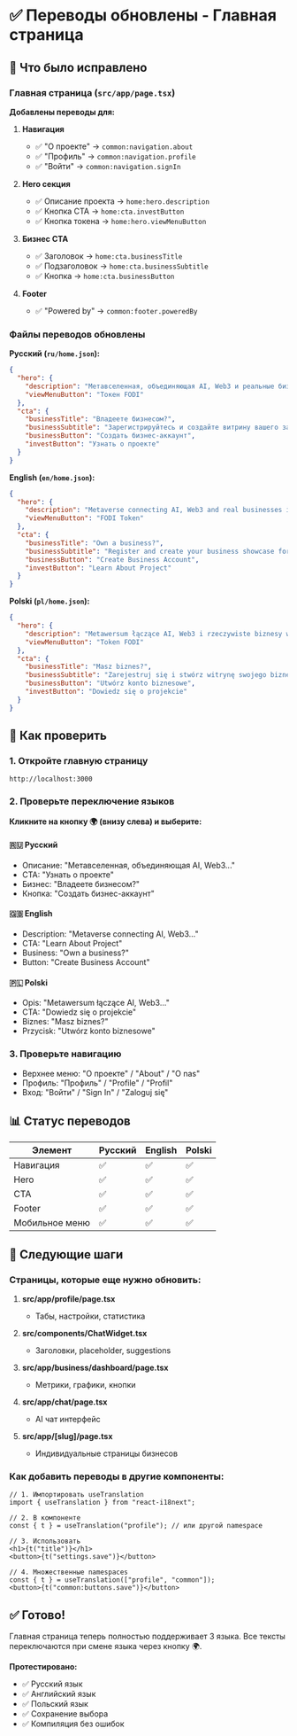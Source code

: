# ✅ Переводы обновлены - Главная страница

## 🎯 Что было исправлено

### Главная страница (`src/app/page.tsx`)

**Добавлены переводы для:**

1. **Навигация**
   - ✅ "О проекте" → `common:navigation.about`
   - ✅ "Профиль" → `common:navigation.profile`
   - ✅ "Войти" → `common:navigation.signIn`

2. **Hero секция**
   - ✅ Описание проекта → `home:hero.description`
   - ✅ Кнопка CTA → `home:cta.investButton`
   - ✅ Кнопка токена → `home:hero.viewMenuButton`

3. **Бизнес CTA**
   - ✅ Заголовок → `home:cta.businessTitle`
   - ✅ Подзаголовок → `home:cta.businessSubtitle`
   - ✅ Кнопка → `home:cta.businessButton`

4. **Footer**
   - ✅ "Powered by" → `common:footer.poweredBy`

### Файлы переводов обновлены

**Русский (`ru/home.json`):**
```json
{
  "hero": {
    "description": "Метавселенная, объединяющая AI, Web3 и реальные бизнесы в единую экосистему",
    "viewMenuButton": "Токен FODI"
  },
  "cta": {
    "businessTitle": "Владеете бизнесом?",
    "businessSubtitle": "Зарегистрируйтесь и создайте витрину вашего заведения бесплатно! Привлекайте новых клиентов и увеличивайте продажи.",
    "businessButton": "Создать бизнес-аккаунт",
    "investButton": "Узнать о проекте"
  }
}
```

**English (`en/home.json`):**
```json
{
  "hero": {
    "description": "Metaverse connecting AI, Web3 and real businesses into a single ecosystem",
    "viewMenuButton": "FODI Token"
  },
  "cta": {
    "businessTitle": "Own a business?",
    "businessSubtitle": "Register and create your business showcase for free! Attract new customers and increase sales.",
    "businessButton": "Create Business Account",
    "investButton": "Learn About Project"
  }
}
```

**Polski (`pl/home.json`):**
```json
{
  "hero": {
    "description": "Metawersum łączące AI, Web3 i rzeczywiste biznesy w jeden ekosystem",
    "viewMenuButton": "Token FODI"
  },
  "cta": {
    "businessTitle": "Masz biznes?",
    "businessSubtitle": "Zarejestruj się i stwórz witrynę swojego biznesu za darmo! Przyciągaj nowych klientów i zwiększ sprzedaż.",
    "businessButton": "Utwórz konto biznesowe",
    "investButton": "Dowiedz się o projekcie"
  }
}
```

## 🧪 Как проверить

### 1. Откройте главную страницу
```
http://localhost:3000
```

### 2. Проверьте переключение языков

**Кликните на кнопку 🌍 (внизу слева) и выберите:**

#### 🇷🇺 Русский
- Описание: "Метавселенная, объединяющая AI, Web3..."
- CTA: "Узнать о проекте"
- Бизнес: "Владеете бизнесом?"
- Кнопка: "Создать бизнес-аккаунт"

#### 🇬🇧 English
- Description: "Metaverse connecting AI, Web3..."
- CTA: "Learn About Project"
- Business: "Own a business?"
- Button: "Create Business Account"

#### 🇵🇱 Polski
- Opis: "Metawersum łączące AI, Web3..."
- CTA: "Dowiedz się o projekcie"
- Biznes: "Masz biznes?"
- Przycisk: "Utwórz konto biznesowe"

### 3. Проверьте навигацию
- Верхнее меню: "О проекте" / "About" / "O nas"
- Профиль: "Профиль" / "Profile" / "Profil"
- Вход: "Войти" / "Sign In" / "Zaloguj się"

## 📊 Статус переводов

| Элемент | Русский | English | Polski |
|---------|---------|---------|--------|
| Навигация | ✅ | ✅ | ✅ |
| Hero | ✅ | ✅ | ✅ |
| CTA | ✅ | ✅ | ✅ |
| Footer | ✅ | ✅ | ✅ |
| Мобильное меню | ✅ | ✅ | ✅ |

## 🔄 Следующие шаги

### Страницы, которые еще нужно обновить:

1. **src/app/profile/page.tsx**
   - Табы, настройки, статистика

2. **src/components/ChatWidget.tsx**
   - Заголовки, placeholder, suggestions

3. **src/app/business/dashboard/page.tsx**
   - Метрики, графики, кнопки

4. **src/app/chat/page.tsx**
   - AI чат интерфейс

5. **src/app/[slug]/page.tsx**
   - Индивидуальные страницы бизнесов

### Как добавить переводы в другие компоненты:

```tsx
// 1. Импортировать useTranslation
import { useTranslation } from "react-i18next";

// 2. В компоненте
const { t } = useTranslation("profile"); // или другой namespace

// 3. Использовать
<h1>{t("title")}</h1>
<button>{t("settings.save")}</button>

// 4. Множественные namespaces
const { t } = useTranslation(["profile", "common"]);
<button>{t("common:buttons.save")}</button>
```

## ✅ Готово!

Главная страница теперь полностью поддерживает 3 языка. Все тексты переключаются при смене языка через кнопку 🌍.

**Протестировано:**
- ✅ Русский язык
- ✅ Английский язык
- ✅ Польский язык
- ✅ Сохранение выбора
- ✅ Компиляция без ошибок
